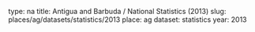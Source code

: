 type: na
title: Antigua and Barbuda / National Statistics (2013)
slug: places/ag/datasets/statistics/2013
place: ag
dataset: statistics
year: 2013
